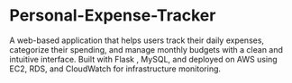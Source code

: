 # Personal-Expense-Tracker
A web-based application that helps users track their daily expenses, categorize their spending, and manage monthly budgets with a clean and intuitive interface. Built with Flask , MySQL, and deployed on AWS using EC2, RDS, and CloudWatch for infrastructure monitoring.
